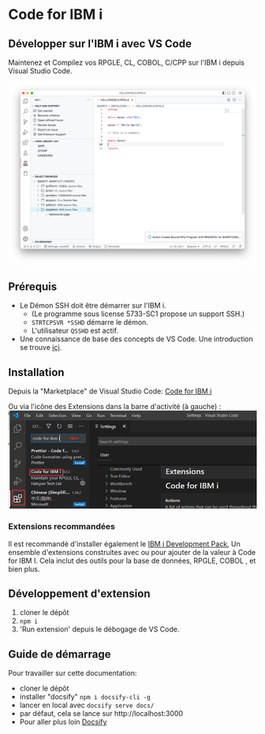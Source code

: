 # Code for IBM i

## Développer sur l'IBM i avec VS Code 

Maintenez et Compilez vos RPGLE, CL, COBOL, C/CPP sur l'IBM i depuis Visual Studio Code.

![intro_01.png](assets/intro_01.png)

## Prérequis

- Le Démon SSH doit être démarrer sur l'IBM i.
   - (Le programme sous license 5733-SC1 propose un support SSH.)
   - `STRTCPSVR *SSHD` démarre le démon.
   - L'utilisateur `QSSHD` est actif.
- Une connaissance de base des concepts de VS Code. Une introduction se trouve [içi](https://code.visualstudio.com/docs/getstarted/introvideos).

## Installation

Depuis la "Marketplace" de Visual Studio Code: [Code for IBM i](https://marketplace.visualstudio.com/items?itemName=HalcyonTechLtd.code-for-ibmi)

Ou via l'icône des Extensions dans la barre d'activité (à gauche) :
![assets/install_01,png](assets/install_01.png)

### Extensions recommandées

Il est recommandé d'installer également le [IBM i Development Pack](https://marketplace.visualstudio.com/items?itemName=HalcyonTechLtd.ibm-i-development-pack), Un ensemble d'extensions construites avec ou pour ajouter de la valeur à Code for IBM I. Cela inclut des outils pour la base de données, RPGLE, COBOL , et bien plus.

## Développement d'extension

1. cloner le dépôt  
2. ```npm i```
3. 'Run extension' depuis le débogage de VS Code.

## Guide de démarrage

Pour travailler sur cette documentation:

- cloner le dépôt
- installer "docsify" ```npm i docsify-cli -g```
- lancer en local avec ```docsify serve docs/```
- par défaut, cela se lance sur http://localhost:3000
- Pour aller plus loin [Docsify](https://docsify.js.org/#/)
